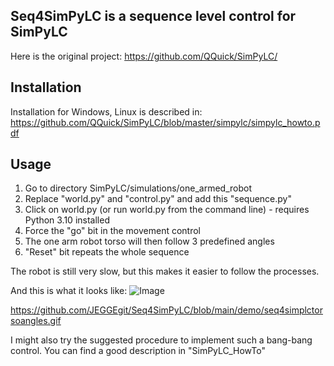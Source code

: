 Seq4SimPyLC is a sequence level control for SimPyLC
---------------------------------------------------

Here is the original project:
https://github.com/QQuick/SimPyLC/

Installation
------------

Installation for Windows, Linux is described in:
https://github.com/QQuick/SimPyLC/blob/master/simpylc/simpylc_howto.pdf

Usage
-----

1. Go to directory SimPyLC/simulations/one_armed_robot
2. Replace "world.py" and "control.py" and add this "sequence.py"
3. Click on world.py (or run world.py from the command line) - requires Python 3.10 installed
4. Force the "go" bit in the movement control
5. The one arm robot torso will then follow 3 predefined angles
6. "Reset" bit repeats the whole sequence

The robot is still very slow, but this makes it easier to follow the processes.

And this is what it looks like:
![Image](https://github.com/user-attachments/assets/bf1f7ae8-f861-40ac-a6e7-783bcddd72fe)

https://github.com/JEGGEgit/Seq4SimPyLC/blob/main/demo/seq4simplctorsoangles.gif

I might also try the suggested procedure to implement such a bang-bang control. 
You can find a good description in "SimPyLC_HowTo"











